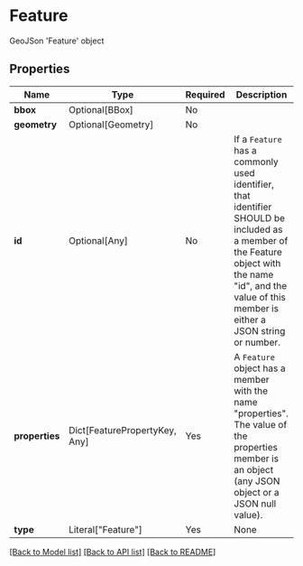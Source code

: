 # Feature

GeoJSon 'Feature' object

## Properties
| Name | Type | Required | Description |
| ------------ | ------------- | ------------- | ------------- |
**bbox** | Optional[BBox] | No |  |
**geometry** | Optional[Geometry] | No |  |
**id** | Optional[Any] | No | If a `Feature` has a commonly used identifier, that identifier SHOULD be included as a member of the Feature object with the name "id", and the value of this member is either a JSON string or number.  |
**properties** | Dict[FeaturePropertyKey, Any] | Yes | A `Feature` object has a member with the name "properties".  The value of the properties member is an object (any JSON object or a JSON null value).  |
**type** | Literal["Feature"] | Yes | None |


[[Back to Model list]](../../README.md#documentation-for-models) [[Back to API list]](../../README.md#documentation-for-api-endpoints) [[Back to README]](../../README.md)
